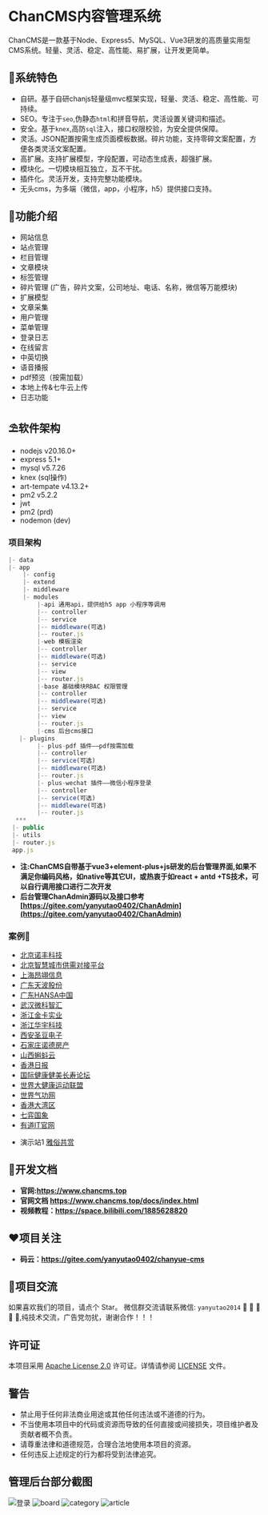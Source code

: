 # ChanCMS内容管理系统

ChanCMS是一款基于Node、Express5、MySQL、Vue3研发的高质量实用型CMS系统。轻量、灵活、稳定、高性能、易扩展，让开发更简单。

## 🌈系统特色

* 自研。基于自研chanjs轻量级mvc框架实现，轻量、灵活、稳定、高性能、可持续。
* SEO。专注于`seo`,伪静态`html`和拼音导航，灵活设置关键词和描述。
* 安全。基于`knex`,高防`sql`注入，接口权限校验，为安全提供保障。
* 灵活。JSON配置按需生成页面模板数据。碎片功能，支持零碎文案配置，方便各类灵活文案配置。
* 高扩展。支持扩展模型，字段配置，可动态生成表，超强扩展。
* 模块化。一切模块相互独立，互不干扰。
* 插件化。灵活开发，支持完整功能模块。
* 无头cms，为多端（微信，app，小程序，h5）提供接口支持。

## 🚧功能介绍

* 网站信息
* 站点管理
* 栏目管理
* 文章模块
* 标签管理
* 碎片管理 (广告，碎片文案，公司地址、电话、名称，微信等万能模块)
* 扩展模型
* 文章采集
* 用户管理
* 菜单管理
* 登录日志
* 在线留言
* 中英切换
* 语音播报
* pdf预览（按需加载）
* 本地上传&七牛云上传
* 日志功能

## ⛱️软件架构

* nodejs v20.16.0+
* express 5.1+
* mysql v5.7.26
* knex (sql操作)
* art-tempate v4.13.2+
* pm2 v5.2.2
* jwt
* pm2 (prd)
* nodemon (dev)

### 项目架构

```JavaScript
|- data
|- app
    |- config
    |- extend 
    |- middleware 
    |- modules
        |-api 通用api，提供给h5 app 小程序等调用 
        |-- controller
        |-- service
        |-- middleware(可选)
        |-- router.js
        |-web 模板渲染
        |-- controller
        |-- middleware(可选)
        |-- service
        |-- view
        |-- router.js
        |-base 基础模块RBAC 权限管理
        |-- controller
        |-- middleware(可选)
        |-- service
        |-- view
        |-- router.js
        |-cms 后台cms接口
   |- plugins 
        |- plus-pdf 插件——pdf按需加载
        |-- controller
        |-- service(可选)
        |-- middleware(可选)
        |-- router.js
        |- plus-wechat 插件——微信小程序登录
        |-- controller
        |-- service(可选)
        |-- middleware(可选)
        |-- router.js
  *** 
 |- public
 |- utils
 |- router.js
 app.js
 ```

* **注:ChanCMS自带基于vue3+element-plus+js研发的后台管理界面,如果不满足你编码风格，如native等其它UI，或热衷于如react + antd +TS技术，可以自行调用接口进行二次开发**
* **后台管理ChanAdmin源码以及接口参考 [https://gitee.com/yanyutao0402/ChanAdmin](https://gitee.com/yanyutao0402/ChanAdmin)**

### 案例🍅️

* [北京诺丰科技](http://www.novontrade.com/ )
* [北京智慧城市供需对接平台](https://gongxudj.com/#/headerNav/newHome)
* [上海昂翊信息](http://www.angyi-iot.com/)
* [广东天波股份](https://sec.telpo.cn/)
* [广东HANSA中国](http://www.hansa-asia.com/)
* [武汉微科智汇](http://www.whwkzh.cn/)
* [浙江金卡实业](http://zjjksy.com/)
* [浙江华宇科技](http://www.kinka.net.cn/)
* [西安圣豆电子](https://www.sundaytek.com/)
* [石家庄诺德房产](https://www.nuodefangchan.com/)
* [山西蝌蚪云](https://kd-yun.top/)
* [香港日报](http://www.hongkongdaily.net/)
* [国际健康健美长寿论坛](http://www.internationjms.cn/)
* [世界大健康运动联盟](http://www.worldhealthgames.com/)
* [世界气功网](http://www.shijieqigong.com/)
* [香港大湾区](https://hk.bossyun.com/)
* [七弈国象](https://doc.7yi.link/)
* [有道IT官网](http://www.wmjtyd.net/)
<!-- * [萌狮换电](http://www.51mshd.com/) -->
<!-- * [历史人物网](https://ancestries.cn/) -->
<!-- * [同宇宙官网](http://www.zdmedia.com.cn:81/) -->
<!-- * 十 [超前端](https://zoye.top/) -->

* 演示站1 [雅俗共赏](http://www.cqsmservices.cn/)

## 👵开发文档

* **官网:<https://www.chancms.top>**
* **官网文档 <https://www.chancms.top/docs/index.html>**
* **视频教程：<https://space.bilibili.com/1885628820>**

## ❤️项目关注

* **码云：<https://gitee.com/yanyutao0402/chanyue-cms>**

## 👴项目交流

 如果喜欢我们的项目，请点个 Star。
 微信群交流请联系微信: `yanyutao2014` 🧒 👧 👱 🧔 👴,纯技术交流，广告党勿扰，谢谢合作！！！

## 许可证

本项目采用 [Apache License 2.0](LICENSE) 许可证。详情请参阅 [LICENSE](LICENSE) 文件。

## 警告

* 禁止用于任何非法商业用途或其他任何违法或不道德的行为。
* 不当使用本项目中的代码或资源而导致的任何直接或间接损失，项目维护者及贡献者概不负责。
* 请尊重法律和道德规范，合理合法地使用本项目的资源。
* 任何违反上述规定的行为都将受到法律追究。

## 管理后台部分截图

![登录](https://pic.imgdb.cn/item/6749e83fd0e0a243d4db4f12.jpg)
![board](https://pic.imgdb.cn/item/6749e83fd0e0a243d4db4f11.jpg)
![category](https://pic.imgdb.cn/item/6749e83fd0e0a243d4db4f10.jpg)
![article](https://pic.imgdb.cn/item/6749e83fd0e0a243d4db4f13.jpg)
